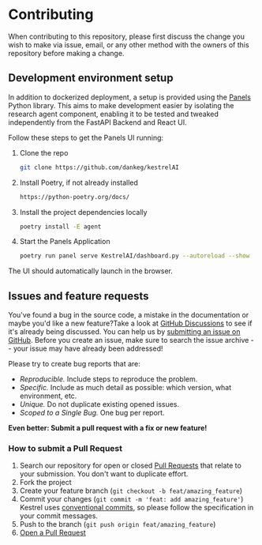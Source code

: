 # Contributing

When contributing to this repository, please first discuss the change you wish to make via issue, email, or any other method with the owners of this repository before making a change.

## Development environment setup
In addition to dockerized deployment, a setup is provided using the [Panels](https://panel.holoviz.org/) Python library. This aims to make development easier by isolating the research agent component, enabling it to be tested and tweaked independently from the FastAPI Backend and React UI. 

Follow these steps to get the Panels UI running:

1. Clone the repo

   ```sh
   git clone https://github.com/dankeg/kestrelAI
   ```
2. Install Poetry, if not already installed

   ```sh
   https://python-poetry.org/docs/
   ```
3. Install the project dependencies locally

   ```sh
   poetry install -E agent 
   ```
4. Start the Panels Application

   ```sh
   poetry run panel serve KestrelAI/dashboard.py --autoreload --show
   ```

The UI should automatically launch in the browser.


## Issues and feature requests

You've found a bug in the source code, a mistake in the documentation or maybe you'd like a new feature?Take a look at [GitHub Discussions](https://github.com/dankeg/kestrel/discussions) to see if it's already being discussed.  You can help us by [submitting an issue on GitHub](https://github.com/dankeg/kestrel/issues). Before you create an issue, make sure to search the issue archive -- your issue may have already been addressed!

Please try to create bug reports that are:

- _Reproducible._ Include steps to reproduce the problem.
- _Specific._ Include as much detail as possible: which version, what environment, etc.
- _Unique._ Do not duplicate existing opened issues.
- _Scoped to a Single Bug._ One bug per report.

**Even better: Submit a pull request with a fix or new feature!**

### How to submit a Pull Request

1. Search our repository for open or closed
   [Pull Requests](https://github.com/dankeg/kestrel/pulls)
   that relate to your submission. You don't want to duplicate effort.
2. Fork the project
3. Create your feature branch (`git checkout -b feat/amazing_feature`)
4. Commit your changes (`git commit -m 'feat: add amazing_feature'`) Kestrel uses [conventional commits](https://www.conventionalcommits.org), so please follow the specification in your commit messages.
5. Push to the branch (`git push origin feat/amazing_feature`)
6. [Open a Pull Request](https://github.com/dankeg/kestrel/compare?expand=1)
